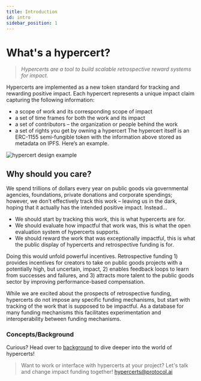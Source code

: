 ```yaml
---
title: Introduction
id: intro
sidebar_position: 1
---
```


# What's a hypercert?

> *Hypercerts are a tool to build scalable retrospective reward systems for impact.*

Hypercerts are implemented as a new token standard for tracking and rewarding positive impact. Each hypercert represents a unique impact claim capturing the following information:
- a scope of work and its corresponding scope of impact
- a set of time frames for both the work and its impact
- a set of contributors – the organization or people behind the work
- a set of rights you get by owning a hypercert
The hypercert itself is an ERC-1155 semi-fungible token with the information above stored as metadata on IPFS. Here’s an example.

![hypercert design example](https://raw.githubusercontent.com/protocol/hypercerts-docs/main/static/img/hypercert_example.png)

## Why should you care?
We spend trillions of dollars every year on public goods via governmental agencies, foundations, private donations and corporate spendings; however, we don’t effectively track this work – leaving us in the dark, hoping that it actually has the intended positive impact.
Instead…

- We should start by tracking this work, this is what hypercerts are for. 
- We should evaluate how impactful that work was, this is what the open evaluation system of hypercerts supports. 
- We should reward the work that was exceptionally impactful, this is what the public display of hypercerts and retrospective funding is for. 

Doing this would unfold powerful incentives. Retrospective funding 1) provides incentives for creators to take on public goods projects with a potentially high, but uncertain, impact, 2) enables feedback loops to learn from successes and failures, and 3) attracts more talent to the public goods sector by improving performance-based compensation.

While we are excited about the prospects of retrospective funding, hypercerts do not impose any specific funding mechanisms, but start with tracking of the work that is supposed to be impactful. As a database for many funding mechanisms this facilitates experimentation and interoperability between funding mechanisms. 
 
### Concepts/Background
Curious? Head over to [background](background) to dive deeper into the world of hypercerts!

> Want to work or interface with hypercerts at your project? Let's talk and change impact funding together! 
[hypercerts@protocol.ai](mailto:hypercerts@protocol.ai)
